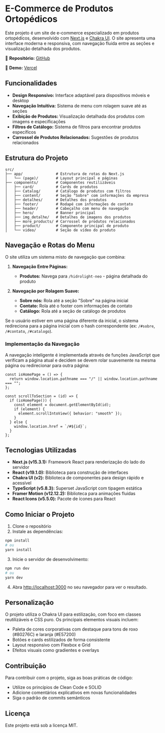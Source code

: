 # E-Commerce de Produtos Ortopédicos

Este projeto é um site de e-commerce especializado em produtos ortopédicos, desenvolvido com [Next.js](https://nextjs.org) e [Chakra UI](https://chakra-ui.com/). O site apresenta uma interface moderna e responsiva, com navegação fluida entre as seções e visualização detalhada dos produtos.

📂 **Repositório:** [GitHub](https://github.com/alexandre-henrique-rp/teste_e-commerce)

🚀 **Demo:** [Vercel](https://teste-e-commerce-kappa.vercel.app/)

## Funcionalidades

- **Design Responsivo:** Interface adaptável para dispositivos móveis e desktop
- **Navegação Intuitiva:** Sistema de menu com rolagem suave até as seções
- **Exibição de Produtos:** Visualização detalhada dos produtos com imagens e especificações
- **Filtros de Catálogo:** Sistema de filtros para encontrar produtos específicos
- **Carrossel de Produtos Relacionados:** Sugestões de produtos relacionados

## Estrutura do Projeto

```
src/
├── app/               # Estrutura de rotas do Next.js
│   └── (page)/        # Layout principal e páginas
├── components/        # Componentes reutilizáveis
│   ├── card/          # Cards de produtos
│   ├── Catalog/       # Catálogo de produtos com filtros
│   ├── content/       # Seção "Sobre" com informações da empresa
│   ├── detalhes/      # Detalhes dos produtos
│   ├── footer/        # Rodapé com informações de contato
│   ├── header/        # Cabeçalho com menu de navegação
│   ├── hero/          # Banner principal
│   ├── img_detalhe/   # Detalhes de imagens dos produtos
│   ├── more_products/ # Carrossel de produtos relacionados
│   ├── product/       # Componente principal de produto
│   └── video/         # Seção de vídeo do produto
```

## Navegação e Rotas do Menu

O site utiliza um sistema misto de navegação que combina:

1. **Navegação Entre Páginas:**
   - **Produtos:** Navega para `/hidrolight-neo` - página detalhada do produto

2. **Navegação por Rolagem Suave:**
   - **Sobre nós:** Rola até a seção "Sobre" na página inicial
   - **Contato:** Rola até o footer com informações de contato
   - **Catálogo:** Rola até a seção de catálogo de produtos

Se o usuário estiver em uma página diferente da inicial, o sistema redireciona para a página inicial com o hash correspondente (ex: `/#sobre`, `/#contato`, `/#catalogo`).

### Implementação da Navegação

A navegação inteligente é implementada através de funções JavaScript que verificam a página atual e decidem se devem rolar suavemente na mesma página ou redirecionar para outra página:

```tsx
const isHomePage = () => {
  return window.location.pathname === "/" || window.location.pathname === "";
};

const scrollToSection = (id) => {
  if (isHomePage()) {
    const element = document.getElementById(id);
    if (element) {
      element.scrollIntoView({ behavior: "smooth" });
    }
  } else {
    window.location.href = `/#${id}`;
  }
};
```

## Tecnologias Utilizadas

- **Next.js (v15.3.1):** Framework React para renderização do lado do servidor
- **React (v19.1.0):** Biblioteca para construção de interfaces
- **Chakra UI (v2):** Biblioteca de componentes para design rápido e acessível
- **TypeScript (v5.8.3):** Superset JavaScript com tipagem estática
- **Framer Motion (v12.12.2):** Biblioteca para animações fluidas
- **React Icons (v5.5.0):** Pacote de ícones para React

## Como Iniciar o Projeto

1. Clone o repositório
2. Instale as dependências:

```bash
npm install
# ou
yarn install
```

3. Inicie o servidor de desenvolvimento:

```bash
npm run dev
# ou
yarn dev
```

4. Abra [http://localhost:3000](http://localhost:3000) no seu navegador para ver o resultado.

## Personalização

O projeto utiliza o Chakra UI para estilização, com foco em classes reutilizáveis e CSS puro. Os principais elementos visuais incluem:

- Paleta de cores corporativas com destaque para tons de roxo (#80276C) e laranja (#E57200)
- Botões e cards estilizados de forma consistente
- Layout responsivo com Flexbox e Grid
- Efeitos visuais como gradientes e overlays

## Contribuição

Para contribuir com o projeto, siga as boas práticas de código:

- Utilize os princípios de Clean Code e SOLID
- Adicione comentários explicativos em novas funcionalidades
- Siga o padrão de commits semânticos

## Licença

Este projeto está sob a licença MIT.

